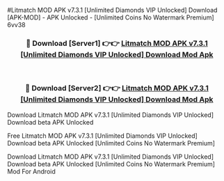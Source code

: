 #Litmatch MOD APK v7.3.1 [Unlimited Diamonds VIP Unlocked] Download [APK-MOD] - APK Unlocked - [Unlimited Coins No Watermark Premium] 6vv38



<div align="center">

<h3>🔴 Download [Server1] 👉👉 <a href="https://momento.my/?title=Litmatch_MOD_APK_v7.3.1_[Unlimited_Diamonds_VIP_Unlocked]_Download">Litmatch MOD APK v7.3.1 [Unlimited Diamonds VIP Unlocked] Download Mod Apk</a></h3><br>

<h3>🔴 Download [Server2] 👉👉 <a href="https://momento.my/?title=Litmatch_MOD_APK_v7.3.1_[Unlimited_Diamonds_VIP_Unlocked]_Download">Litmatch MOD APK v7.3.1 [Unlimited Diamonds VIP Unlocked] Download Mod Apk</a></h3>
</div>



Download Litmatch MOD APK v7.3.1 [Unlimited Diamonds VIP Unlocked] Download beta APK Unlocked

Free Litmatch MOD APK v7.3.1 [Unlimited Diamonds VIP Unlocked] Download beta APK Unlocked [Unlimited Coins No Watermark Premium]

Download Litmatch MOD APK v7.3.1 [Unlimited Diamonds VIP Unlocked] Download beta APK Unlocked [Unlimited Coins No Watermark Premium] Mod For Android
